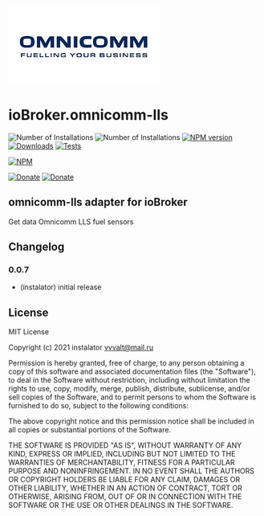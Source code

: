 ![Logo](admin/logo_admin.png)
# ioBroker.omnicomm-lls

![Number of Installations](http://iobroker.live/badges/omnicomm-lls-installed.svg)
![Number of Installations](http://iobroker.live/badges/omnicomm-lls-stable.svg)
[![NPM version](http://img.shields.io/npm/v/iobroker.omnicomm-lls.svg)](https://www.npmjs.com/package/iobroker.omnicomm-lls)
[![Downloads](https://img.shields.io/npm/dm/iobroker.omnicomm-lls.svg)](https://www.npmjs.com/package/iobroker.omnicomm-lls)
[![Tests](https://github.com/instalator/iobroker.omnicomm-lls/workflows/Test%20and%20Release/badge.svg)](https://github.com/instalator/ioBroker.omnicomm-lls/actions/) 

[![NPM](https://nodei.co/npm/iobroker.omnicomm-lls.png?downloads=true)](https://nodei.co/npm/iobroker.omnicomm-lls/)

[![Donate](https://img.shields.io/badge/Donate-YooMoney-green)](https://sobe.ru/na/instalator)
[![Donate](https://img.shields.io/badge/Donate-PayPal-green.svg)](https://www.paypal.com/cgi-bin/webscr?cmd=_s-xclick&hosted_button_id=PFUALWTR2CTPY)

## omnicomm-lls adapter for ioBroker

Get data Omnicomm LLS fuel sensors

## Changelog

### 0.0.7
* (instalator) initial release

## License
MIT License

Copyright (c) 2021 instalator <vvvalt@mail.ru>

Permission is hereby granted, free of charge, to any person obtaining a copy
of this software and associated documentation files (the "Software"), to deal
in the Software without restriction, including without limitation the rights
to use, copy, modify, merge, publish, distribute, sublicense, and/or sell
copies of the Software, and to permit persons to whom the Software is
furnished to do so, subject to the following conditions:

The above copyright notice and this permission notice shall be included in all
copies or substantial portions of the Software.

THE SOFTWARE IS PROVIDED "AS IS", WITHOUT WARRANTY OF ANY KIND, EXPRESS OR
IMPLIED, INCLUDING BUT NOT LIMITED TO THE WARRANTIES OF MERCHANTABILITY,
FITNESS FOR A PARTICULAR PURPOSE AND NONINFRINGEMENT. IN NO EVENT SHALL THE
AUTHORS OR COPYRIGHT HOLDERS BE LIABLE FOR ANY CLAIM, DAMAGES OR OTHER
LIABILITY, WHETHER IN AN ACTION OF CONTRACT, TORT OR OTHERWISE, ARISING FROM,
OUT OF OR IN CONNECTION WITH THE SOFTWARE OR THE USE OR OTHER DEALINGS IN THE
SOFTWARE.
